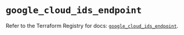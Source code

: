 # `google_cloud_ids_endpoint`

Refer to the Terraform Registry for docs: [`google_cloud_ids_endpoint`](https://registry.terraform.io/providers/hashicorp/google/6.15.0/docs/resources/cloud_ids_endpoint).
